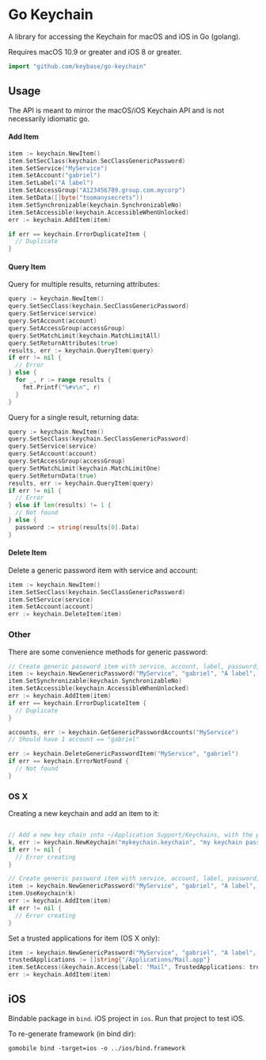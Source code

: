 # Go Keychain

A library for accessing the Keychain for macOS and iOS in Go (golang).

Requires macOS 10.9 or greater and iOS 8 or greater.

```go
import "github.com/keybase/go-keychain"
```


## Usage

The API is meant to mirror the macOS/iOS Keychain API and is not necessarily idiomatic go.

#### Add Item

```go
item := keychain.NewItem()
item.SetSecClass(keychain.SecClassGenericPassword)
item.SetService("MyService")
item.SetAccount("gabriel")
item.SetLabel("A label")
item.SetAccessGroup("A123456789.group.com.mycorp")
item.SetData([]byte("toomanysecrets"))
item.SetSynchronizable(keychain.SynchronizableNo)
item.SetAccessible(keychain.AccessibleWhenUnlocked)
err := keychain.AddItem(item)

if err == keychain.ErrorDuplicateItem {
  // Duplicate
}
```

#### Query Item

Query for multiple results, returning attributes:

```go
query := keychain.NewItem()
query.SetSecClass(keychain.SecClassGenericPassword)
query.SetService(service)
query.SetAccount(account)
query.SetAccessGroup(accessGroup)
query.SetMatchLimit(keychain.MatchLimitAll)
query.SetReturnAttributes(true)
results, err := keychain.QueryItem(query)
if err != nil {
  // Error
} else {
  for _, r := range results {
    fmt.Printf("%#v\n", r)
  }
}
```

Query for a single result, returning data:

```go
query := keychain.NewItem()
query.SetSecClass(keychain.SecClassGenericPassword)
query.SetService(service)
query.SetAccount(account)
query.SetAccessGroup(accessGroup)
query.SetMatchLimit(keychain.MatchLimitOne)
query.SetReturnData(true)
results, err := keychain.QueryItem(query)
if err != nil {
  // Error
} else if len(results) != 1 {
  // Not found
} else {
  password := string(results[0].Data)
}
```

#### Delete Item

Delete a generic password item with service and account:

```go
item := keychain.NewItem()
item.SetSecClass(keychain.SecClassGenericPassword)
item.SetService(service)
item.SetAccount(account)
err := keychain.DeleteItem(item)
```

### Other

There are some convenience methods for generic password:

```go
// Create generic password item with service, account, label, password, access group
item := keychain.NewGenericPassword("MyService", "gabriel", "A label", []byte("toomanysecrets"), "A123456789.group.com.mycorp")
item.SetSynchronizable(keychain.SynchronizableNo)
item.SetAccessible(keychain.AccessibleWhenUnlocked)
err := keychain.AddItem(item)
if err == keychain.ErrorDuplicateItem {
  // Duplicate
}

accounts, err := keychain.GetGenericPasswordAccounts("MyService")
// Should have 1 account == "gabriel"

err := keychain.DeleteGenericPasswordItem("MyService", "gabriel")
if err == keychain.ErrorNotFound {
  // Not found
}
```

### OS X

Creating a new keychain and add an item to it:

```go

// Add a new key chain into ~/Application Support/Keychains, with the provided password
k, err := keychain.NewKeychain("mykeychain.keychain", "my keychain password")
if err != nil {
  // Error creating
}

// Create generic password item with service, account, label, password, access group
item := keychain.NewGenericPassword("MyService", "gabriel", "A label", []byte("toomanysecrets"), "A123456789.group.com.mycorp")
item.UseKeychain(k)
err := keychain.AddItem(item)
if err != nil {
  // Error creating
}
```

Set a trusted applications for item (OS X only):

```go
item := keychain.NewGenericPassword("MyService", "gabriel", "A label", []byte("toomanysecrets"), "A123456789.group.com.mycorp")
trustedApplications := []string{"/Applications/Mail.app"}
item.SetAccess(&keychain.Access{Label: "Mail", TrustedApplications: trustedApplications})
err := keychain.AddItem(item)
```

## iOS

Bindable package in `bind`. iOS project in `ios`. Run that project to test iOS.

To re-generate framework (in bind dir):

```
gomobile bind -target=ios -o ../ios/bind.framework
```
